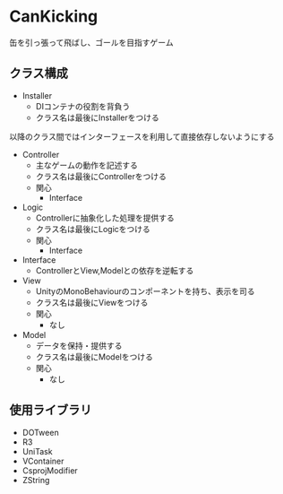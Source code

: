 # CanKicking

缶を引っ張って飛ばし、ゴールを目指すゲーム

## クラス構成

* Installer
    * DIコンテナの役割を背負う
    * クラス名は最後にInstallerをつける

以降のクラス間ではインターフェースを利用して直接依存しないようにする

* Controller
  * 主なゲームの動作を記述する
  * クラス名は最後にControllerをつける
  * 関心
    * Interface
* Logic
  * Controllerに抽象化した処理を提供する
  * クラス名は最後にLogicをつける
  * 関心
    * Interface
* Interface
  * ControllerとView,Modelとの依存を逆転する
* View
  * UnityのMonoBehaviourのコンポーネントを持ち、表示を司る
  * クラス名は最後にViewをつける
  * 関心
    * なし
* Model
  * データを保持・提供する
  * クラス名は最後にModelをつける
  * 関心
    * なし


## 使用ライブラリ

* DOTween
* R3
* UniTask
* VContainer
* CsprojModifier
* ZString